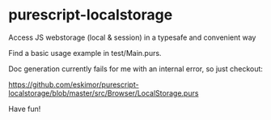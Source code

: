 # purescript-localstorage
Access JS webstorage (local &amp; session) in a typesafe and convenient way

Find a basic usage example in test/Main.purs.

Doc generation currently fails for me with an internal error, so just checkout:

https://github.com/eskimor/purescript-localstorage/blob/master/src/Browser/LocalStorage.purs

Have fun!
